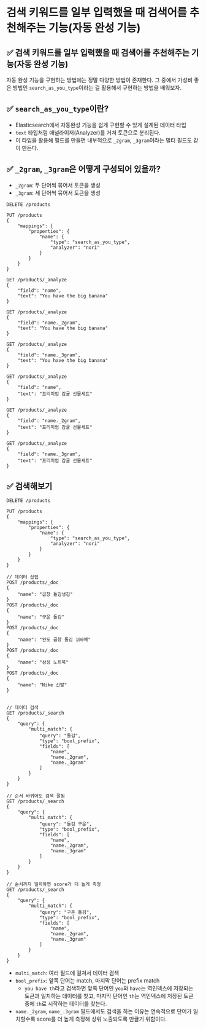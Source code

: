 # 검색 키워드를 일부 입력했을 때 검색어를 추천해주는 기능(자동 완성 기능)
## ✅ 검색 키워드를 일부 입력했을 때 검색어를 추천해주는 기능(자동 완성 기능)
자동 완성 기능을 구현하는 방법에는 정말 다양한 방법이 존재한다.
그 중에서 가성비 좋은 방법인 `search_as_you_type`이라는 걸 활용해서 구현하는 방법을 배워보자.

## ✅ `search_as_you_type`이란?
* Elasticsearch에서 자동완성 기능을 쉽게 구현할 수 있게 설계된 데이터 타입
* `text` 타입처럼 애널라이저(Analyzer)를 거쳐 토큰으로 분리된다.
* 이 타입을 활용해 필드를 만들면 내부적으로 `_2gram`, `_3gram`이라는 멀티 필드도 같이 만든다.

## ✅ `_2gram`, `_3gram`은 어떻게 구성되어 있을까?
* `_2gram`: 두 단어씩 묶어서 토큰을 생성
* `_3gram`: 세 단어씩 묶어서 토큰을 생성
```
DELETE /products

PUT /products
{
    "mappings": {
        "properties": {
            "name": {
                "type": "search_as_you_type",
                "analyzer": "nori"
            }
        }
    }
}

GET /products/_analyze
{
    "field": "name",
    "text": "You have the big banana"
}

GET /products/_analyze
{
    "field": "name._2gram",
    "text": "You have the big banana"
}

GET /products/_analyze
{
    "field": "name._3gram",
    "text": "You have the big banana"
}

GET /products/_analyze
{
    "field": "name",
    "text": "프리미엄 감귤 선물세트"
}

GET /products/_analyze
{
    "field": "name._2gram",
    "text": "프리미엄 감귤 선물세트"
}

GET /products/_analyze
{
    "field": "name._3gram",
    "text": "프리미엄 감귤 선물세트"
}
```

## ✅ 검색해보기
```
DELETE /products

PUT /products
{
    "mappings": {
        "properties": {
            "name": {
                "type": "search_as_you_type",
                "analyzer": "nori"
            }
        }
    }
}

// 데이터 삽입
POST /products/_doc
{
    "name": "곱창 돌김생김"
}
POST /products/_doc
{
    "name": "구운 돌김"
}
POST /products/_doc
{
    "name": "완도 곱창 돌김 100매"
}
POST /products/_doc
{
    "name": "삼성 노트북"
}
POST /products/_doc
{
    "name": "Nike 신발"
}


// 데이터 검색
GET /products/_search
{
    "query": {
        "multi_match": {
            "query": "돌김",
            "type": "bool_prefix",
            "fields": [
                "name",
                "name._2gram",
                "name._3gram"
            ]
        }
    }
}

// 순서 바뀌어도 검색 잘됨
GET /products/_search
{
    "query": {
        "multi_match": {
            "query": "돌김 구운",
            "type": "bool_prefix",
            "fields": [
                "name",
                "name._2gram",
                "name._3gram"
            ]
        }
    }
}

// 순서까지 일치하면 score가 더 높게 측정
GET /products/_search
{
    "query": {
        "multi_match": {
            "query": "구운 돌김",
            "type": "bool_prefix",
            "fields": [
                "name",
                "name._2gram",
                "name._3gram"
            ]
        }
    }
}
```
* `multi_match`: 여러 필드에 걸쳐서 데이터 검색
* `bool_prefix`: 앞쪽 단어는 match, 마지막 단어는 prefix match
  * `you have th`라고 검색하면 앞쪽 단어인 `you`와 `have`는 역인덱스에 저장되는 토큰과 일치하는 데이터를 찾고, 마지막 단어인 `th`는 역인덱스에 저장된 토큰 중에 `th`로 시작하는 데이터를 찾는다.
* `name._2gram`, `name_.3gram` 필드에서도 검색을 하는 이유는 연속적으로 단어가 일치할수록 score를 더 높게 측정해 상위 노출되도록 만글기 위함이다.
